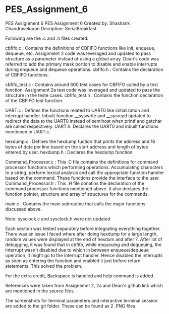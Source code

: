 # PES_Assignment_6
PES Assignment 6
PES Assignment 6 Created by: Shashank Chandrasekaran Decription: SerialBreakfast

Following are the .c and .h files created: 

cbfifo.c : Contains the definitions of CBFIFO functions like init, enqueue, dequeue, etc. Assignment 2 code was leveraged and updated to pass structure as a parameter instead of using a global array. Dean's code was referred to add the primary mask portion to disable and enable interrupts during enqueue and dequeue operations.
cbfifo.h : Contains the declaration of CBFIFO functions.

cbfifo_test.c : Contains around 600 test cases for CBFIFO called by a test function. Assignment 2a test code was leveraged and updated to pass the structure in the teste cases.
cbfifo_test.h : Contains the function declaration of the CBFIFO test function.

UART.c : Defines the functions related to UART0 like initialization and interrupt handler. Inbuilt function __syswrite and __sysread updated to redirect the data to the UART0 instead of semihost when printf and getchar are called respectively.
UART.h: Declares the UART0 and inbuilt functions mentioned in UART.c.

hexdump.c : Defines the hexdump fuction that prints the address and 16 bytes of data per line based on the start address and length of bytes entered by user.
hexdump.h : Declares the hexdump function.

Command_Processor.c : This .C file contains the definitions for command processor functions which performing operations: Accumulating characters to a string, perform lexical analysis and call the appropriate function handler based on the command. These functions provide the interface to the user.
Command_Processor.h : This .H file conatins the declaration of the command processor functions mentioned above. It also declares the function pointer, structure and array of structures for the commands.

main.c : Contains the main subroutine that calls the major functions discussed above.

Note: sysclock.c and sysclock.h were not updated

Each section was tested separately before integrating everything together. There was an issue I faced where after doing hexdump for a large length, random values were displayed at the end of hexdum and after ?. After lot of debugging, it was found that in cbfifo, while enqueuing and dequeuing, the interrupt wasn't disabled due to which in between enqueue/dequeue operation, it might go to the interrupt handler. Hence disabled the interrupts as soon as entering the function and enabled it just before return statements. This solved the problem.

For the extra credit, Backspace is handled and help command is added.

References were taken from Assignemnt 2, 2a and Dean's github link which are mentioned in the source files.

The screenshots for terminal parameters and interactive terminal session are added to the git folder. These can be found as 2 .PNG files.
